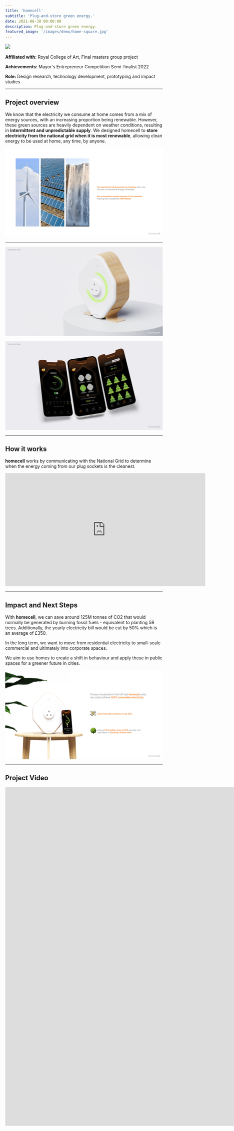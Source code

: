 ```yaml
---
title: 'homecell'
subtitle: 'Plug-and-store green energy.'
date: 2021-08-30 00:00:00
description: Plug-and-store green energy.
featured_image: '/images/demo/home-square.jpg'
---
```


![](/images/homecell/header.png)

**Affiliated with:** Royal College of Art, Final masters group project

**Achievements:** Mayor's Entrepreneur Competition Semi-finalist 2022

**Role:** Design research, technology development, prototyping and impact studies

---

## Project overview

We know that the electricity we consume at home comes from a mix of energy sources, with an increasing proportion being renewable. However, these green sources are heavily dependent on weather conditions, resulting in **intermittent and unpredictable supply**.  We designed homecell to **store electricity from the national grid when it is most renewable**, allowing clean energy to be used at home, any time, by anyone. 


![](\images\homecell\problemwithenergy.png)

---
![](\images\homecell\oursolution1.png)

![](\images\homecell\oursolution2.png)

---

## How it works

**homecell** works by communicating with the National Grid to determine when the energy coming from our plug sockets is the cleanest. 


<iframe src="https://player.vimeo.com/video/667792371?h=5138a4c24a" width="640" height="360" frameborder="0" allow="autoplay; fullscreen; picture-in-picture" allowfullscreen></iframe>

---

## Impact and Next Steps

With **homecell**, we can save around 125M tonnes of CO2 that would normally be generated by burning fossil fuels - equivalent to planting 5B trees. Additionally, the yearly electricity bill would be cut by 50% which is an average of £350.

In the long term, we want to move from residential electricity to small-scale commercial and ultimately into corporate spaces.

We aim to use homes to create a shift in behaviour and apply these in public spaces for a greener future in cities.

![](\images\homecell\impact.png)

---



## Project Video

<iframe src="https://player.vimeo.com/video/667672194?h=d897637e9b&amp;badge=0&amp;autopause=0&amp;player_id=0&amp;app_id=58479" width="1920" height="1080" frameborder="0" allow="autoplay; fullscreen; picture-in-picture" allowfullscreen title="homecell: plug-and-store green energy"></iframe>